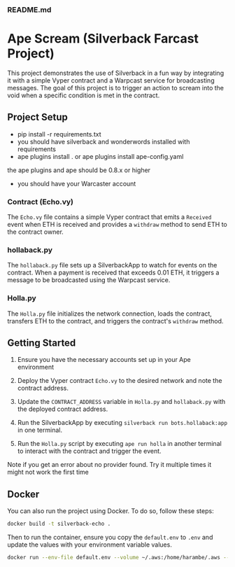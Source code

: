 ### README.md

# Ape Scream (Silverback Farcast Project)

This project demonstrates the use of Silverback in a fun way by integrating it with a simple Vyper contract and a Warpcast service for broadcasting messages. The goal of this project is to trigger an action to scream into the void when a specific condition is met in the contract.

## Project Setup

* pip install -r requirements.txt
* you should have silverback and wonderwords installed with requirements
* ape plugins install . or ape plugins install ape-config.yaml

the ape plugins and ape should be 0.8.x or higher

* you should have your Warcaster account

### Contract (Echo.vy)

The `Echo.vy` file contains a simple Vyper contract that emits a `Received` event when ETH is received and provides a `withdraw` method to send ETH to the contract owner.

### hollaback.py

The `hollaback.py` file sets up a SilverbackApp to watch for events on the contract. When a payment is received that exceeds 0.01 ETH, it triggers a message to be broadcasted using the Warpcast service.

### Holla.py

The `Holla.py` file initializes the network connection, loads the contract, transfers ETH to the contract, and triggers the contract's `withdraw` method.

## Getting Started

1. Ensure you have the necessary accounts set up in your Ape environment
2. Deploy the Vyper contract `Echo.vy` to the desired network and note the contract address.

3. Update the `CONTRACT_ADDRESS` variable in `Holla.py` and `hollaback.py` with the deployed contract address.

4. Run the SilverbackApp by executing `silverback run bots.hollaback:app` in one terminal.

5. Run the `Holla.py` script by executing `ape run holla` in another terminal to interact with the contract and trigger the event.

Note if you get an error about no provider found. Try it multiple times it might not work the first time

## Docker

You can also run the project using Docker. To do so, follow these steps:

```bash
docker build -t silverback-echo .
```

Then to run the container, ensure you copy the `default.env` to `.env` and update the values with your environment variable values.

```bash
docker run --env-file default.env --volume ~/.aws:/home/harambe/.aws --volume ~/.ape:/home/harambe/.ape silverback-echo:latest run "bots.hollaback:app"
```
